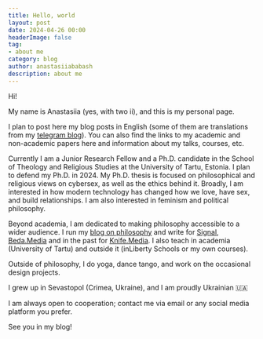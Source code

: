 ```yaml
---
title: Hello, world
layout: post
date: 2024-04-26 00:00
headerImage: false
tag:
- about me
category: blog
author: anastasiiababash
description: about me
---
```


Hi!

My name is Anastasiia (yes, with two ii), and this is my personal page. 

I plan to post here my blog posts in English (some of them are translations from my [telegram blog](https://t.me/s/nastya_philosophy)). You can also find the links to my academic and non-academic papers here and information about my talks, courses, etc. 
    
Currently I am a Junior Research Fellow and a Ph.D. candidate in the School of Theology and Religious Studies at the University of Tartu, Estonia. I plan to defend my Ph.D. in 2024. My Ph.D. thesis is focused on philosophical and religious views on cybersex, as well as the ethics behind it. Broadly, I am interested in how modern technology has changed how we love, have sex, and build relationships. I am also interested in feminism and political philosophy.

Beyond academia, I am dedicated to making philosophy accessible to a wider audience. I run my [blog on philosophy](https://t.me/s/nastya_philosophy) and write for [Signal](https://getsignal.news), [Beda.Media](https://beda.media) and in the past for [Knife.Media](https://knife.media/author/anastasiya-babash/). I also teach in academia (University of Tartu) and outside it (inLiberty Schools or my own courses). 

Outside of philosophy, I do yoga, dance tango, and work on the occasional design projects.

I grew up in Sevastopol (Crimea, Ukraine), and I am proudly Ukrainian 🇺🇦

I am always open to cooperation; contact me via email or any social media platform you prefer.

See you in my blog!
